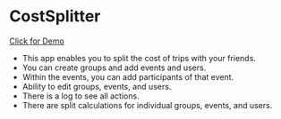 # CostSplitter

<a href="13.59.143.72">Click for Demo</a>

- This app enables you to split the cost of trips with your friends.
- You can create groups and add events and users.
- Within the events, you can add participants of that event.
- Ability to edit groups, events, and users.
- There is a log to see all actions.
- There are split calculations for individual groups, events, and users.
